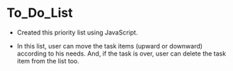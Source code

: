 # To_Do_List

-   Created this priority list using JavaScript.

-   In this list, user can move the task items (upward or downward) according to his needs. And, if the task is over, user can delete the task item from the list too.
